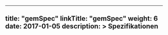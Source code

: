 
---
title: "gemSpec"
linkTitle: "gemSpec"
weight: 6
date: 2017-01-05
description: >
  Spezifikationen
---
